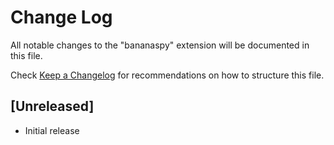 # Change Log

All notable changes to the "bananaspy" extension will be documented in this file.

Check [Keep a Changelog](http://keepachangelog.com/) for recommendations on how to structure this file.

## [Unreleased]

- Initial release

